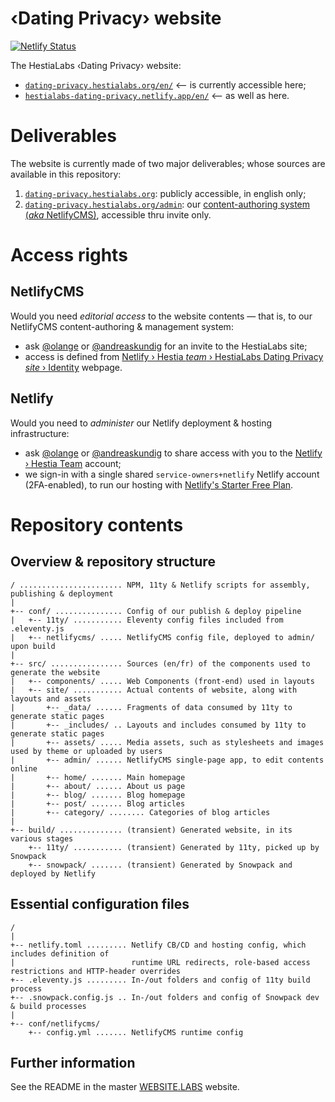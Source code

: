 # ‹Dating Privacy› website

[![Netlify Status](https://api.netlify.com/api/v1/badges/98d7a43c-3306-4444-b108-6543ace144b6/deploy-status)](https://app.netlify.com/sites/hestialabs-dating-privacy/deploys)

The HestiaLabs ‹Dating Privacy› website:

* [`dating-privacy.hestialabs.org/en/`](https://dating-privacy.hestialabs.org/en/) ⟵ is currently accessible here;
* [`hestialabs-dating-privacy.netlify.app/en/`](https://hestialabs-dating-privacy.netlify.app/en/) ⟵ as well as here.

# Deliverables

The website is currently made of two major deliverables; whose sources are available in this repository:

1. [`dating-privacy.hestialabs.org`](https://dating-privacy.hestialabs.org/): publicly accessible, in english only;
2. [`dating-privacy.hestialabs.org/admin`](https://dating-privacy.hestialabs.org/admin/): our [content-authoring system (_aka_ NetlifyCMS)](https://www.netlifycms.org), accessible thru invite only.

# Access rights

## NetlifyCMS

Would you need _editorial access_ to the website contents — that is, to our NetlifyCMS content-authoring & management system:

* ask [@olange](https://github.com/olange) or [@andreaskundig](https://github.com/andreaskundig) for an invite to the HestiaLabs site;
* access is defined from [Netlify › Hestia _team_ › HestiaLabs Dating Privacy _site_ › Identity](https://app.netlify.com/sites/hestialabs-dating-privacy/identity) webpage.

## Netlify

Would you need to _administer_ our Netlify deployment & hosting infrastructure:

* ask [@olange](https://github.com/olange) or [@andreaskundig](https://github.com/andreaskundig) to share access with you to the [Netlify › Hestia Team](https://app.netlify.com/teams/hestia/overview) account;
* we sign-in with a single shared `service-owners+netlify` Netlify account (2FA-enabled), to run our hosting with [Netlify's Starter Free Plan](https://www.netlify.com/pricing).

# Repository contents

## Overview & repository structure

```ascii
/ ....................... NPM, 11ty & Netlify scripts for assembly, publishing & deployment
|
+-- conf/ ............... Config of our publish & deploy pipeline
|   +-- 11ty/ ........... Eleventy config files included from .eleventy.js
|   +-- netlifycms/ ..... NetlifyCMS config file, deployed to admin/ upon build
|
+-- src/ ................ Sources (en/fr) of the components used to generate the website
|   +-- components/ ..... Web Components (front-end) used in layouts
|   +-- site/ ........... Actual contents of website, along with layouts and assets
|       +-- _data/ ...... Fragments of data consumed by 11ty to generate static pages
|       +-- _includes/ .. Layouts and includes consumed by 11ty to generate static pages
|       +-- assets/ ..... Media assets, such as stylesheets and images used by theme or uploaded by users
|       +-- admin/ ...... NetlifyCMS single-page app, to edit contents online
|       +-- home/ ....... Main homepage
|       +-- about/ ...... About us page
|       +-- blog/ ....... Blog homepage
|       +-- post/ ....... Blog articles
|       +-- category/ ........ Categories of blog articles
|
+-- build/ .............. (transient) Generated website, in its various stages
    +-- 11ty/ ........... (transient) Generated by 11ty, picked up by Snowpack
    +-- snowpack/ ....... (transient) Generated by Snowpack and deployed by Netlify
```

## Essential configuration files

```ascii
/ 
|
+-- netlify.toml ......... Netlify CB/CD and hosting config, which includes definition of
|                          runtime URL redirects, role-based access restrictions and HTTP-header overrides
+-- .eleventy.js ......... In-/out folders and config of 11ty build process
+-- .snowpack.config.js .. In-/out folders and config of Snowpack dev & build processes
|
+-- conf/netlifycms/
    +-- config.yml ....... NetlifyCMS runtime config
```

## Further information

See the README in the master [WEBSITE.LABS](https://github.com/hestiaAI/website.labs) website.